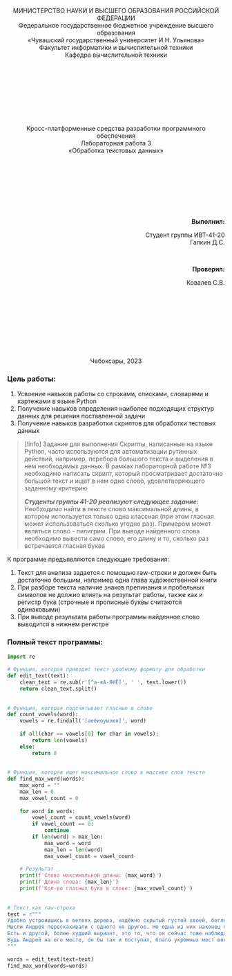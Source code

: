 <div>
<p align="center" style="font-size=14pt; font-weight: bolder;">МИНИСТЕРСТВО НАУКИ И ВЫСШЕГО ОБРАЗОВАНИЯ РОССИЙСКОЙ ФЕДЕРАЦИИ
<br>
Федеральное государственное бюджетное учреждение высшего образования
<br>
«Чувашский государственный университет И.Н. Ульянова»
<br>
Факультет информатики и вычислительной техники 
<br>
Кафедра вычислительной техники
<br> <br> <br> <br> <br> <br> <br><br> <br> <br>
Кросс-платформенные средства разработки программного обеспечения
<br>
Лабораторная работа 3
<br>
«Обработка текстовых данных»
</p>

<br> <br> <br> <br><br> <br><br>

<span>
<p align="right" style="font-size=14pt; font-weight: bolder;">Выполнил:</p>
<p align="right" style="font-size=14pt;">Студент группы ИВТ-41-20 <br>
Галкин Д.С.
</p>
</span> <br>

<span>
<p align="right" style="font-size=14pt; font-weight: bolder;">Проверил:</p>
<p align="right" style="font-size=14pt;">Ковалев С.B.</p>
</span>

<br> <br>
<br> <br>
<br> <br>
<br> <br>
<p align="center" style="font-size=10pt;">Чебоксары, 2023</p>
<div style="page-break-after:always;  visibility:hidden"></div>
</div>

### Цель работы:

1. Усвоение навыков работы со строками, списками, словарями и картежами в языке Python 
2. Получение навыков определения наиболее подходящих структур данных для решения поставленной задачи
3. Получение навыков разработки скриптов для обработки тестовых данных

> [!info] Задание для выполнения
> Скрипты, написанные на языке Python, часто используются для автоматизации рутинных действий, например, перебора большого текста и выделения в нем необходимых данных.
> В рамках лабораторной работе №3 необходимо написать скрипт, который просматривает достаточно большой текст и ищет в нем одно слово, удовлетворяющего заданному критерию
> 
> ***Студенты группы 41-20 реализуют следующее задание:***
> Необходимо найти в тексте слово максимальной длины, в котором используется только одна классная (при этом гласная может использоваться сколько угодно раз). Примером может являться слово - пилигрим.
> При выводе найденного слова необходимо вывести само слово, его длину и то, сколько раз встречается гласная буква

К программе предъявляются следующие требования:
1. Текст для анализа задается с помощью raw-строки и должен быть достаточно большим, например одна глава художественной книги
2. При разборе текста наличие знаков препинания и пробельных символов не должно влиять на результат работы, также как и регистр букв (строчные и прописные буквы считаются одинаковыми)
3. При выводе результата работы программы найденное слово выводится в нижнем регистре
<div style="page-break-after:always;  visibility:hidden"></div>

### Полный текст программы:

```python
import re  
  
# Функция, которая приводит текст удобному формату для обработки  
def edit_text(text):  
    clean_text = re.sub(r'[^а-яА-ЯёЁ]', ' ', text.lower())  
    return clean_text.split()  
  
  
# Функция, которая подсчитывает гласные в слове  
def count_vowels(word):  
    vowels = re.findall('[аеёиоуыэюя]', word)  
  
    if all(char == vowels[0] for char in vowels):  
        return len(vowels)  
    else:  
        return 0  
  
  
# Функция, которая ищет максимальное слово в массиве слов текста  
def find_max_word(words):  
    max_word = ""  
    max_len = 0  
    max_vowel_count = 0  
  
    for word in words:  
        vowel_count = count_vowels(word)  
        if vowel_count == 0:  
            continue  
        if len(word) > max_len:  
            max_word = word  
            max_len = len(word)  
            max_vowel_count = vowel_count  
  
    # Результат  
    print(f'Слово максимальной длины: {max_word}')  
    print(f'Длина слова: {max_len}')  
    print(f'Кол-во гласных букв в слове: {max_vowel_count}')  
  
  
# Текст как raw-строка  
text = r"""  
Удобно устроившись в ветвях дерева, надёжно скрытый густой хвоей, беглец наблюдал за зимовьем. Прошло довольно много времени, но по прежнему всё было тихо.  
Мысли Андрея перескакивали с одного на другое. Но одна из них наконец прочно засела в голове и вытеснила на время остальные. - Почему он вдруг решил, что гость до сих пор находится в зимовье?- Ведь вполне возможно, что он просто зашёл внутрь и увидев, что "дома" никого нет, поживился чем мог и скрылся в тайге, если вертолёт прилетал именно по его душу.  
Есть и другой, более худший вариант, это то, что он сейчас тоже наблюдает из какого-нибудь укрытия за зимовьем, чтобы увидеть его обитателей и постараться понять, чего от них можно ожидать, а потом уже предпринимать какие-то действия.  
Будь Андрей на его месте, он бы так и поступил, благо укромных мест вокруг, откуда видно зимовье хоть отбавляй.  
"""  
  
words = edit_text(text=text)  
find_max_word(words=words)
```